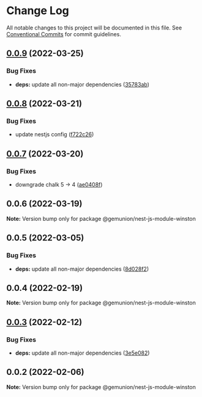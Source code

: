# Change Log

All notable changes to this project will be documented in this file.
See [Conventional Commits](https://conventionalcommits.org) for commit guidelines.

## [0.0.9](https://github.com/gemunion/nestjs-packages/compare/@gemunion/nest-js-module-winston@0.0.8...@gemunion/nest-js-module-winston@0.0.9) (2022-03-25)


### Bug Fixes

* **deps:** update all non-major dependencies ([35783ab](https://github.com/gemunion/nestjs-packages/commit/35783abb1093ec8fa0ed1a6602fadac6e9fcd507))





## [0.0.8](https://github.com/gemunion/nestjs-packages/compare/@gemunion/nest-js-module-winston@0.0.7...@gemunion/nest-js-module-winston@0.0.8) (2022-03-21)


### Bug Fixes

* update nestjs config ([f722c26](https://github.com/gemunion/nestjs-packages/commit/f722c268fdeaf0d6f961dd453be77f228ce34d63))





## [0.0.7](https://github.com/gemunion/nestjs-packages/compare/@gemunion/nest-js-module-winston@0.0.6...@gemunion/nest-js-module-winston@0.0.7) (2022-03-20)


### Bug Fixes

* downgrade chalk 5 -> 4 ([ae0408f](https://github.com/gemunion/nestjs-packages/commit/ae0408f12f30fe2b3a300c6fbaee4d3581e07a63))





## 0.0.6 (2022-03-19)

**Note:** Version bump only for package @gemunion/nest-js-module-winston





## 0.0.5 (2022-03-05)


### Bug Fixes

* **deps:** update all non-major dependencies ([8d028f2](https://github.com/gemunion/nestjs-packages/commit/8d028f2e0ea10b5362aa0c5143035c0e3e720f0e))





## 0.0.4 (2022-02-19)

**Note:** Version bump only for package @gemunion/nest-js-module-winston





## [0.0.3](https://github.com/gemunion/nestjs-packages/compare/@gemunion/nest-js-module-winston@0.0.2...@gemunion/nest-js-module-winston@0.0.3) (2022-02-12)


### Bug Fixes

* **deps:** update all non-major dependencies ([3e5e082](https://github.com/gemunion/nestjs-packages/commit/3e5e082d1b7ad6e2b45bf90d400a3afa776d6f2c))





## 0.0.2 (2022-02-06)

**Note:** Version bump only for package @gemunion/nest-js-module-winston
